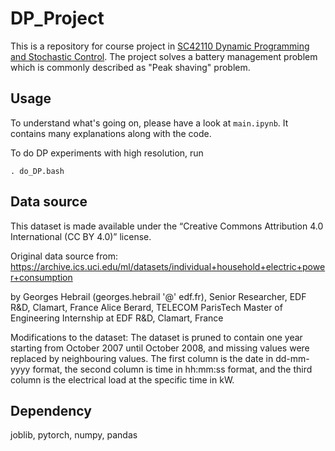 # DP_Project
This is a repository for course project in [SC42110 Dynamic Programming and Stochastic Control](https://www.dcsc.tudelft.nl/~mohajerin/DP.html). The project solves a battery management problem which is commonly described as "Peak shaving" problem.

## Usage
To understand what's going on, please have a look at `main.ipynb`. It contains many explanations along with the code.

To do DP experiments with high resolution, run
```
. do_DP.bash
```

## Data source
This dataset is made available under the “Creative Commons Attribution 4.0 International (CC BY 4.0)” license.

Original data source from:
https://archive.ics.uci.edu/ml/datasets/individual+household+electric+power+consumption

by Georges Hebrail (georges.hebrail '@' edf.fr), Senior Researcher, EDF R&D, Clamart, France
Alice Berard, TELECOM ParisTech Master of Engineering Internship at EDF R&D, Clamart, France

Modifications to the dataset:
The dataset is pruned to contain one year starting from October 2007 until October 2008, and missing values were replaced by neighbouring values.
The first column is the date in dd-mm-yyyy format, the second column is time in hh:mm:ss format, and the third column is the electrical load at the specific time in kW.

## Dependency
joblib, pytorch, numpy, pandas
